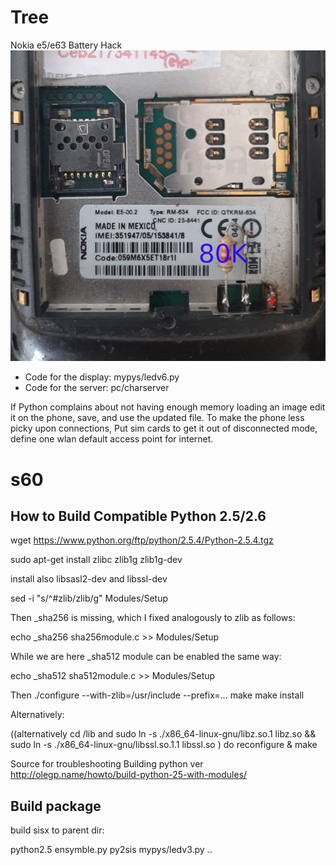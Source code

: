 # Tree
Nokia e5/e63 Battery Hack
<img src="images/batteryHack.jpg">

* Code for the display: mypys/ledv6.py
* Code for the server: pc/charserver


If Python complains about not having enough memory loading an image edit it on the phone, save, and use the updated file.
To make the phone less picky upon connections, Put sim cards to get it out of disconnected mode,
define one wlan default access point for internet.

# s60
## How to Build Compatible Python 2.5/2.6

wget https://www.python.org/ftp/python/2.5.4/Python-2.5.4.tgz

sudo apt-get install zlibc zlib1g zlib1g-dev

install also libsasl2-dev and libssl-dev

sed -i "s/^#zlib/zlib/g" Modules/Setup

Then _sha256 is missing, which I fixed analogously to zlib as follows:

echo _sha256 sha256module.c >> Modules/Setup

While we are here _sha512 module can be enabled the same way:

echo _sha512 sha512module.c >> Modules/Setup

Then 
./configure --with-zlib=/usr/include --prefix=...
make
make install
 
Alternatively:

 ((alternatively cd /lib and sudo ln -s ./x86_64-linux-gnu/libz.so.1 libz.so  && sudo ln -s ./x86_64-linux-gnu/libssl.so.1.1 libssl.so )
 do reconfigure & make

Source for troubleshooting Building python ver http://olegp.name/howto/build-python-25-with-modules/

## Build package

build sisx to parent dir:

python2.5 ensymble.py py2sis mypys/ledv3.py ..


